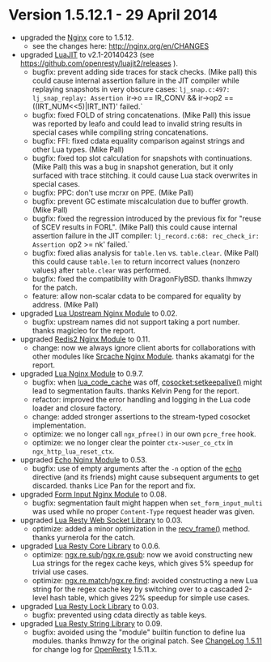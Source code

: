 <!---
    @title         ChangeLog 1.5.12
    @creator       Yichun Zhang
    @created       2014-04-29 20:37 GMT
    @modifier      Yichun Zhang
    @modifier_link yichun-zhang
    @modified      2014-06-01 05:53 GMT
    @changes       40
--->


#  Version 1.5.12.1 - 29 April 2014
* upgraded the [Nginx](nginx.html) core to 1.5.12.
    * see the changes here: http://nginx.org/en/CHANGES
* upgraded [LuaJIT](luajit.html) to v2.1-20140423 (see https://github.com/openresty/luajit2/releases ).
    * bugfix: prevent adding side traces for stack checks. (Mike pall) this could cause internal assertion failure in the JIT compiler while replaying snapshots in very obscure cases: `lj_snap.c:497: lj_snap_replay: Assertion `ir->o == IR_CONV && ir->op2 == ((IRT_NUM<<5)|IRT_INT)' failed.`
    * bugfix: fixed FOLD of string concatenations. (Mike Pall) this issue was reported by leafo and could lead to invalid string results in special cases while compiling string concatenations.
    * bugfix: FFI: fixed cdata equality comparison against strings and other Lua types. (Mike Pall)
    * bugfix: fixed top slot calculation for snapshots with continuations. (Mike Pall) this was a bug in snapshot generation, but it only surfaced with trace stitching. it could cause Lua stack overwrites in special cases.
    * bugfix: PPC: don't use mcrxr on PPE. (Mike Pall)
    * bugfix: prevent GC estimate miscalculation due to buffer growth. (Mike Pall)
    * bugfix: fixed the regression introduced by the previous fix for "reuse of SCEV results in FORL". (Mike Pall) this could cause internal assertion failure in the JIT compiler: `lj_record.c:68: rec_check_ir: Assertion `op2 >= nk' failed.`
    * bugfix: fixed alias analysis for `table.len` vs. `table.clear`. (Mike Pall) this could cause `table.len` to return incorrect values (nonzero values) after `table.clear` was performed.
    * bugfix: fixed the compatibility with DragonFlyBSD. thanks lhmwzy for the patch.
    * feature: allow non-scalar cdata to be compared for equality by address. (Mike Pall)
* upgraded [Lua Upstream Nginx Module](lua-upstream-nginx-module.html) to 0.02.
    * bugfix: upstream names did not support taking a port number. thanks magicleo for the report.
* upgraded [Redis2 Nginx Module](redis-2-nginx-module.html) to 0.11.
    * change: now we always ignore client aborts for collaborations with other modules like [Srcache Nginx Module](srcache-nginx-module.html). thanks akamatgi for the report.
* upgraded [Lua Nginx Module](lua-nginx-module.html) to 0.9.7.
    *  bugfix: when [lua_code_cache](https://github.com/openresty/lua-nginx-module#lua_code_cache) was off, [cosocket:setkeepalive()](https://github.com/openresty/lua-nginx-module#tcpsocksetkeepalive) might lead to segmentation faults. thanks Kelvin Peng for the report.
    * refactor: improved the error handling and logging in the Lua code loader and closure factory.
    * change: added stronger assertions to the stream-typed cosocket implementation.
    * optimize: we no longer call `ngx_pfree()` in our own `pcre_free` hook.
    * optimize: we no longer clear the pointer `ctx->user_co_ctx` in `ngx_http_lua_reset_ctx`.
* upgraded [Echo Nginx Module](echo-nginx-module.html) to 0.53.
    * bugfix: use of empty arguments after the `-n` option of the [echo](https://github.com/openresty/echo-nginx-module#echo) directive (and its friends) might cause subsequent arguments to get discarded. thanks Lice Pan for the report and fix.
* upgraded [Form Input Nginx Module](form-input-nginx-module.html) to 0.08.
    * bugfix: segmentation fault might happen when `set_form_input_multi` was used while no proper `Content-Type` request header was given.
* upgraded [Lua Resty Web Socket Library](lua-resty-web-socket-library.html) to 0.03.
    * optimize: added a minor optimization in the [recv_frame()](https://github.com/openresty/lua-resty-websocket#recv_frame) method. thanks yurnerola for the catch.
* upgraded [Lua Resty Core Library](lua-resty-core-library.html) to 0.0.6.
    * optimize: [ngx.re.sub](https://github.com/openresty/lua-nginx-module#ngxresub)/[ngx.re.gsub](https://github.com/openresty/lua-nginx-module#ngxregsub): now we avoid constructing new Lua strings for the regex cache keys, which gives 5% speedup for trivial use cases.
    * optimize: [ngx.re.match](https://github.com/openresty/lua-nginx-module#ngxrematch)/[ngx.re.find](https://github.com/openresty/lua-nginx-module#ngxrefind): avoided constructing a new Lua string for the regex cache key by switching over to a cascaded 2-level hash table, which gives 22% speedup for simple use cases.
* upgraded [Lua Resty Lock Library](lua-resty-lock-library.html) to 0.03.
    * bugfix: prevented using cdata directly as table keys.
* upgraded [Lua Resty String Library](lua-resty-string-library.html) to 0.09.
    * bugfix: avoided using the "module" builtin function to define lua modules. thanks lhmwzy for the original patch.
See [ChangeLog 1.5.11](changelog-1005011.html) for change log for [OpenResty](openresty.html) 1.5.11.x.
